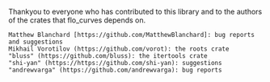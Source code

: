 Thankyou to everyone who has contributed to this library and to the authors of
the crates that flo_curves depends on.

    Matthew Blanchard [https://github.com/MatthewBlanchard]: bug reports and suggestions
    Mikhail Vorotilov (https://github.com/vorot): the roots crate
    "bluss" (https://github.com/bluss): the itertools crate
    "shi-yan" (https://https://github.com/shi-yan): suggestions
    "andrewvarga" (https://github.com/andrewvarga): bug reports


